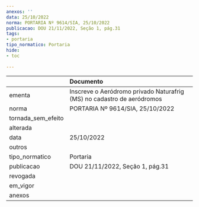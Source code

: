 ```yaml
---
anexos: ''
data: 25/10/2022
norma: PORTARIA Nº 9614/SIA, 25/10/2022
publicacao: DOU 21/11/2022, Seção 1, pág.31
tags:
- portaria
tipo_normatico: Portaria
hide: 
- toc 
 
---
```


|                    | Documento                                                              |
|:-------------------|:-----------------------------------------------------------------------|
| ementa             | Inscreve o Aeródromo privado Naturafrig (MS) no cadastro de aeródromos |
| norma              | PORTARIA Nº 9614/SIA, 25/10/2022                                       |
| tornada_sem_efeito |                                                                        |
| alterada           |                                                                        |
| data               | 25/10/2022                                                             |
| outros             |                                                                        |
| tipo_normatico     | Portaria                                                               |
| publicacao         | DOU 21/11/2022, Seção 1, pág.31                                        |
| revogada           |                                                                        |
| em_vigor           |                                                                        |
| anexos             |                                                                        |